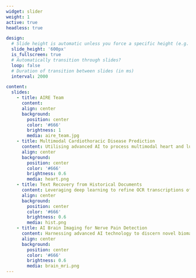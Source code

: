 ```yaml
---
widget: slider
weight: 1
active: true
headless: true

design:
  # Slide height is automatic unless you force a specific height (e.g. '400px')
  slide_height: '600px'
  is_fullscreen: true
  # Automatically transition through slides?
  loop: false
  # Duration of transition between slides (in ms)
  interval: 2000

content:
  slides:
    - title: AIRE Team
      content:
      align: center
      background:
        position: center
        color: '#666'
        brightness: 1
        media: aire_team.jpg
    - title: Multimodal Cardiothoracic Disease Prediction
      content: Utilising advanced AI to process multimodal heart and lung data for better Cardiothoracic Disease (CTD) diagnosis and prognosis, enabling personalised medical care.
      align: center
      background:
        position: center
        color: '#666'
        brightness: 0.6
        media: heart.png
    - title: Text Recovery from Historical Documents
      content: Leveraging deep learning to refine OCR transcriptions of the extensive British Library Newspapers collection and overcome the barrier of inaccurate text data
      align: center
      background:
        position: center
        color: '#666'
        brightness: 0.6
        media: hist.png
    - title: AI Brain Imaging for Nerve Pain Detection
      content: Harnessing advanced AI technology to discern novel biomarkers, paving the way for enhanced chronic nerve pain treatments, revolutionising healthcare outcomes
      align: center
      background:
        position: center
        color: '#666'
        brightness: 0.6
        media: brain_mri.png
---
```

